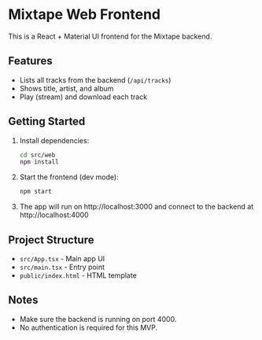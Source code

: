 # Mixtape Web Frontend

This is a React + Material UI frontend for the Mixtape backend.

## Features
- Lists all tracks from the backend (`/api/tracks`)
- Shows title, artist, and album
- Play (stream) and download each track

## Getting Started

1. Install dependencies:
   ```sh
   cd src/web
   npm install
   ```
2. Start the frontend (dev mode):
   ```sh
   npm start
   ```
3. The app will run on http://localhost:3000 and connect to the backend at http://localhost:4000

## Project Structure
- `src/App.tsx` - Main app UI
- `src/main.tsx` - Entry point
- `public/index.html` - HTML template

## Notes
- Make sure the backend is running on port 4000.
- No authentication is required for this MVP.
